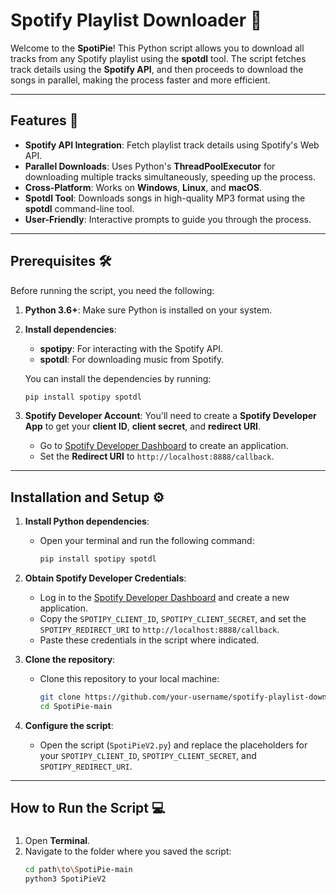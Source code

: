 # Spotify Playlist Downloader 🎵

Welcome to the **SpotiPie**! This Python script allows you to download all tracks from any Spotify playlist using the **spotdl** tool. The script fetches track details using the **Spotify API**, and then proceeds to download the songs in parallel, making the process faster and more efficient.


---

## Features 🚀

- **Spotify API Integration**: Fetch playlist track details using Spotify's Web API.
- **Parallel Downloads**: Uses Python's **ThreadPoolExecutor** for downloading multiple tracks simultaneously, speeding up the process.
- **Cross-Platform**: Works on **Windows**, **Linux**, and **macOS**.
- **Spotdl Tool**: Downloads songs in high-quality MP3 format using the **spotdl** command-line tool.
- **User-Friendly**: Interactive prompts to guide you through the process.

---

## Prerequisites 🛠️

Before running the script, you need the following:

1. **Python 3.6+**: Make sure Python is installed on your system.
2. **Install dependencies**: 
    - **spotipy**: For interacting with the Spotify API.
    - **spotdl**: For downloading music from Spotify.
    
    You can install the dependencies by running:

    ```bash
    pip install spotipy spotdl
    ```

3. **Spotify Developer Account**: You'll need to create a **Spotify Developer App** to get your **client ID**, **client secret**, and **redirect URI**. 
   - Go to [Spotify Developer Dashboard](https://developer.spotify.com/dashboard/applications) to create an application.
   - Set the **Redirect URI** to `http://localhost:8888/callback`.

---

## Installation and Setup ⚙️

1. **Install Python dependencies**:
    - Open your terminal and run the following command:
      ```bash
      pip install spotipy spotdl
      ```

2. **Obtain Spotify Developer Credentials**:
    - Log in to the [Spotify Developer Dashboard](https://developer.spotify.com/dashboard/applications) and create a new application.
    - Copy the `SPOTIPY_CLIENT_ID`, `SPOTIPY_CLIENT_SECRET`, and set the `SPOTIPY_REDIRECT_URI` to `http://localhost:8888/callback`.
    - Paste these credentials in the script where indicated.

3. **Clone the repository**:
    - Clone this repository to your local machine:
      ```bash
      git clone https://github.com/your-username/spotify-playlist-downloader.git
      cd SpotiPie-main
      ```

4. **Configure the script**:
    - Open the script (`SpotiPieV2.py`) and replace the placeholders for your `SPOTIPY_CLIENT_ID`, `SPOTIPY_CLIENT_SECRET`, and `SPOTIPY_REDIRECT_URI`.

---

## How to Run the Script 💻

### 

1. Open **Terminal**.
2. Navigate to the folder where you saved the script:
   ```bash
   cd path\to\SpotiPie-main
   python3 SpotiPieV2
